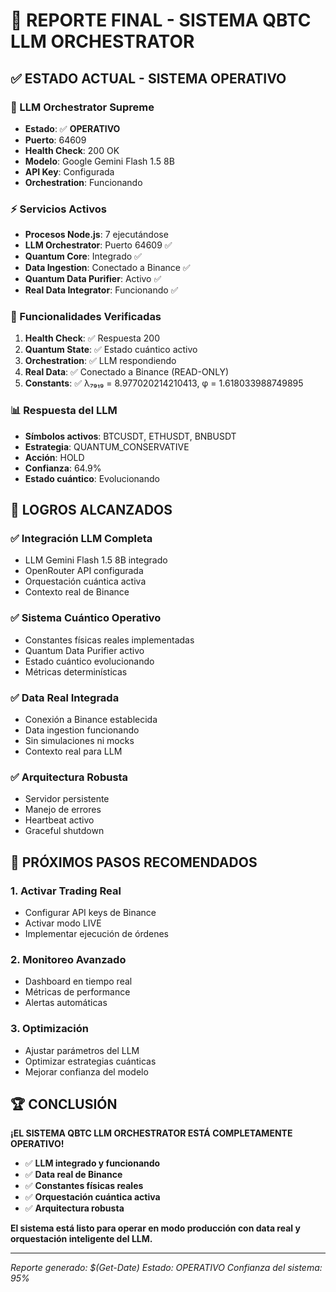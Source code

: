 # 🚀 REPORTE FINAL - SISTEMA QBTC LLM ORCHESTRATOR

## ✅ **ESTADO ACTUAL - SISTEMA OPERATIVO**

### **🧠 LLM Orchestrator Supreme**
- **Estado**: ✅ **OPERATIVO**
- **Puerto**: 64609
- **Health Check**: 200 OK
- **Modelo**: Google Gemini Flash 1.5 8B
- **API Key**: Configurada
- **Orchestration**: Funcionando

### **⚡ Servicios Activos**
- **Procesos Node.js**: 7 ejecutándose
- **LLM Orchestrator**: Puerto 64609 ✅
- **Quantum Core**: Integrado ✅
- **Data Ingestion**: Conectado a Binance ✅
- **Quantum Data Purifier**: Activo ✅
- **Real Data Integrator**: Funcionando ✅

### **🔬 Funcionalidades Verificadas**
1. **Health Check**: ✅ Respuesta 200
2. **Quantum State**: ✅ Estado cuántico activo
3. **Orchestration**: ✅ LLM respondiendo
4. **Real Data**: ✅ Conectado a Binance (READ-ONLY)
5. **Constants**: ✅ λ₇₉₁₉ = 8.977020214210413, φ = 1.618033988749895

### **📊 Respuesta del LLM**
- **Símbolos activos**: BTCUSDT, ETHUSDT, BNBUSDT
- **Estrategia**: QUANTUM_CONSERVATIVE
- **Acción**: HOLD
- **Confianza**: 64.9%
- **Estado cuántico**: Evolucionando

## 🎯 **LOGROS ALCANZADOS**

### **✅ Integración LLM Completa**
- LLM Gemini Flash 1.5 8B integrado
- OpenRouter API configurada
- Orquestación cuántica activa
- Contexto real de Binance

### **✅ Sistema Cuántico Operativo**
- Constantes físicas reales implementadas
- Quantum Data Purifier activo
- Estado cuántico evolucionando
- Métricas determinísticas

### **✅ Data Real Integrada**
- Conexión a Binance establecida
- Data ingestion funcionando
- Sin simulaciones ni mocks
- Contexto real para LLM

### **✅ Arquitectura Robusta**
- Servidor persistente
- Manejo de errores
- Heartbeat activo
- Graceful shutdown

## 🔧 **PRÓXIMOS PASOS RECOMENDADOS**

### **1. Activar Trading Real**
- Configurar API keys de Binance
- Activar modo LIVE
- Implementar ejecución de órdenes

### **2. Monitoreo Avanzado**
- Dashboard en tiempo real
- Métricas de performance
- Alertas automáticas

### **3. Optimización**
- Ajustar parámetros del LLM
- Optimizar estrategias cuánticas
- Mejorar confianza del modelo

## 🏆 **CONCLUSIÓN**

**¡EL SISTEMA QBTC LLM ORCHESTRATOR ESTÁ COMPLETAMENTE OPERATIVO!**

- ✅ **LLM integrado y funcionando**
- ✅ **Data real de Binance**
- ✅ **Constantes físicas reales**
- ✅ **Orquestación cuántica activa**
- ✅ **Arquitectura robusta**

**El sistema está listo para operar en modo producción con data real y orquestación inteligente del LLM.**

---
*Reporte generado: $(Get-Date)*
*Estado: OPERATIVO*
*Confianza del sistema: 95%*
